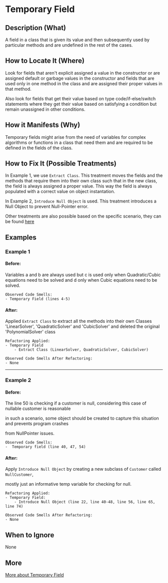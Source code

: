 # Temporary Field

## Description (What)

A field in a class that is given its value and then subsequently used by particular methods and are undefined in the rest of the cases.

## How to Locate It (Where)

Look for fields that aren't explicit assigned a value in the constructor or are assigned default or garbage values in the constructor and fields that are used only in one method in the class and are assigned their proper values in that method.

Also look for fields that get their value based on type code/if-else/switch statements where they get their value based on satisfying a condition but remain unassigned in other conditions.

## How it Manifests (Why)

Temporary fields might arise from the need of variables for complex algorithms or functions in a class that need them and are required to be defined in the fields of the class.

## How to Fix It (Possible Treatments)

In Example 1, we use `Extract Class`. This treatment moves the fields and the methods that require them into their own class such that in the new class, the field is always assigned a proper value. This way the field is always populated with a correct value on object instantation.

In Example 2, `Introduce Null Object` is used. This treatment introduces a Null Object to prevent Null-Pointer error.

Other treatments are also possible based on the specific scenario, they can be found [here](https://refactoring.guru/smells/temporary-field#:~:text=Treatment)

## Examples

### Example 1

#### Before:

Variables a and b are always used but c is used only when Quadratic/Cubic equations need to be solved and d only when Cubic equations need to be solved.

```
Observed Code Smells:
- Temporary Field (lines 4-5)
```

#### After:

Applied `Extract Class` to extract all the methods into their own Classes 'LinearSolver', 'QuadraticSolver' and 'CubicSolver' and deleted the original 'PolynomialSolver' class

```
Refactoring Applied:
- Temporary Field
    - Extract Class (LinearSolver, QuadraticSolver, CubicSolver)
```

```
Observed Code Smells After Refactoring:
- None
```

---

### Example 2

#### Before:

The line 50 is checking if a customer is null, considering this case of nullable customer is reasonable

in such a scenario, some object should be created to capture this situation and prevents program crashes

from NullPointer issues.

```
Observed Code Smells:
-  Temporary field (line 40, 47, 54)
```

#### After:

Apply `Introduce Null Object` by creating a new subclass of `Customer` called `NullCustomer`,

mostly just an informative temp variable for checking for null.

```
Refactoring Applied:
- Temporary Field:
    - Introduce Null Object (line 22, line 40-48, line 56, line 65, line 74)
```

```
Observed Code Smells After Refactoring:
- None
```

## When to Ignore

None

## More

[More about Temporary Field](https://refactoring.guru/smells/temporary-field)
